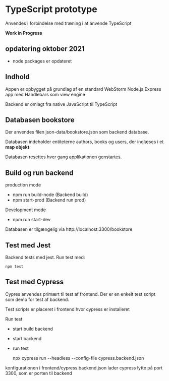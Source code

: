 # TypeScript prototype

Anvendes i forbindelse med træning i at anvende TypeScript

**Work in Progress**

## opdatering oktober 2021

- node packages er opdateret

## Indhold

Appen er opbygget på grundlag af en standard WebStorm Node.js Express app med Handlebars som view engine

Backend er omlagt fra native JavaScript til TypeScript

## Databasen bookstore

Der anvendes filen json-data/bookstore.json som backend database.

Databasen indeholder entiteterne authors, books og users, der indlæses i et **map objekt**

Databasen resettes hver gang applikationen genstartes.

## Build og run backend

production mode

- npm run build-node (Backend build)
- npm start-prod     (Backend run prod)

Development mode
- npm run start-dev

Databasen er tilgængelig via http://localhost:3300/bookstore

## Test med Jest

Backend tests med jest. Run test med:

    npm test

## Test med Cypress

Cypres anvendes primært til test af frontend. Der er en enkelt test script som demo for test af backend.

Test scripts er placeret i frontend hvor cypress er installeret

Run test
- start build backend
- start backend
- run test

    npx cypress run --headless --config-file cypress.backend.json

konfigurationen i frontend/cypress.backend.json lader cypress lytte på port 3300, som er porten til backend


